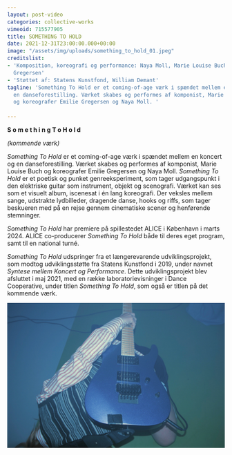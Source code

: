 ```yaml
---
layout: post-video
categories: collective-works
vimeoid: 715577905
title: SOMETHING TO HOLD
date: 2021-12-31T23:00:00.000+00:00
image: "/assets/img/uploads/something_to_hold_01.jpeg"
creditslist:
- 'Komposition, koreografi og performance: Naya Moll, Marie Louise Buch og Emilie
  Gregersen'
- 'Støttet af: Statens Kunstfond, William Demant'
tagline: 'Something To Hold er et coming-of-age værk i spændet mellem en koncert og
  en danseforestilling. Værket skabes og performes af komponist, Marie Louise Buch
  og koreografer Emilie Gregersen og Naya Moll. '

---
```

**S o m e t h i n g T o H o l d**

_(kommende værk)_

_Something To Hold_ er et coming-of-age værk i spændet mellem en koncert og en danseforestilling. Værket skabes og performes af komponist, Marie Louise Buch og koreografer Emilie Gregersen og Naya Moll. _Something To Hold_ er et poetisk og punket genreeksperiment, som tager udgangspunkt i den elektriske guitar som instrument, objekt og scenografi. Værket kan ses som et visuelt album, iscenesat i én lang koreografi. Der veksles mellem sange, udstrakte lydbilleder, dragende danse, hooks og riffs, som tager beskueren med på en rejse gennem cinematiske scener og henførende stemninger.

_Something To Hold_ har premiere på spillestedet ALICE i København i marts 2024. ALICE co-producerer _Something To Hold_ både til deres eget program, samt til en national turné.

_Something To Hold_ udspringer fra et længerevarende udviklingsprojekt, som modtog udviklingsstøtte fra Statens Kunstfond i 2019, under navnet _Syntese mellem Koncert og Performance_. Dette udviklingsprojekt blev afsluttet i maj 2021, med en række laboratorievisninger i Dance Cooperative, under titlen _Something To Hold_, som også er titlen på det kommende værk.

![](/assets/img/uploads/something_to_hold_02.jpeg)